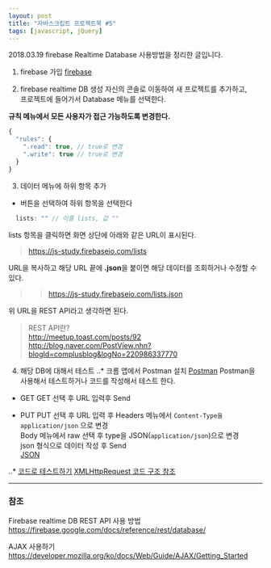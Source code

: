 ```yaml
---
layout: post
title: "자바스크립트 프로젝트북 #5"
tags: [javascript, jQuery]
---
```


2018.03.19
firebase Realtime Database 사용방법을 정리한 글입니다.

1. firebase 가입
[firebase](https://firebase.google.com)

2. firebase realtime DB 생성
자신의 콘솔로 이동하여 새 프로젝트를 추가하고,  
프로젝트에 들어가서 Database 메뉴를 선택한다.  

**규칙 메뉴에서 모든 사용자가 접근 가능하도록 변경한다.**
```js
{
  "rules": {
    ".read": true, // true로 변경
    ".write": true // true로 변경
  }
}
```

3. 데이터 메뉴에 하위 항목 추가
+ 버튼을 선택하여 하위 항목을 선택한다 
```js
  lists: "" // 이름 lists, 값 ""
```

lists 항목을 클릭하면 화면 상단에 아래와 같은 URL이 표시된다.
> https://js-study.firebaseio.com/lists

URL을 복사하고 해당 URL 끝에 **.json**을 붙이면 해당 데이터를 조회하거나 수정할 수 있다.
>> https://js-study.firebaseio.com/lists.json

위 URL을 REST API라고 생각하면 된다.  

> REST API란?  
> http://meetup.toast.com/posts/92  
> http://blog.naver.com/PostView.nhn?blogId=complusblog&logNo=220986337770  

4. 해당 DB에 대해서 테스트
..* 크롬 앱에서 Postman 설치 [Postman](https://www.getpostman.com/apps)
Postman을 사용해서 테스트하거나 코드를 작성해서 테스트 한다.

- GET
GET 선택 후 URL 입력후 Send

- PUT
PUT 선택 후 URL 입력 후 Headers 메뉴에서 `Content-Type을 application/json` 으로 변경  
Body 메뉴에서 raw 선택 후 type을 JSON(`application/json`)으로 변경  
json 형식으로 데이터 작성 후 Send  
[JSON](https://www.w3schools.com/js/js_json_intro.asp)

..*
[코드로 테스트하기](https://jsbin.com/sugipawuyu/edit?html,js,console,output)
[XMLHttpRequest 코드 구조 참조](https://gist.github.com/EtienneR/2f3ab345df502bd3d13e)

***

### 참조
Firebase realtime DB REST API 사용 방법  
https://firebase.google.com/docs/reference/rest/database/

AJAX 사용하기  
https://developer.mozilla.org/ko/docs/Web/Guide/AJAX/Getting_Started

  